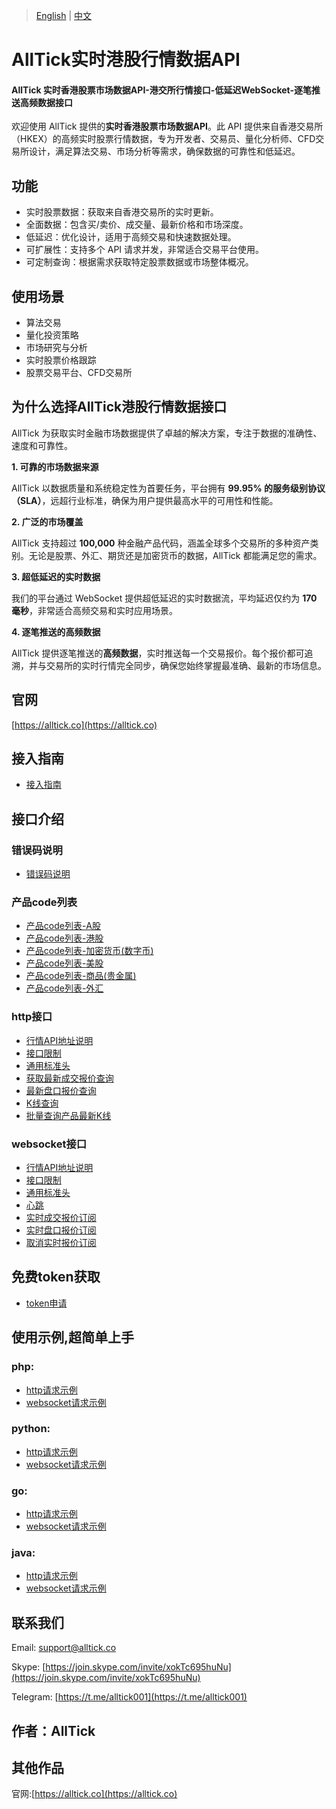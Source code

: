 > [English](./README.md) | [中文](./README_cn.md)

# AllTick实时港股行情数据API

#### AllTick 实时香港股票市场数据API-港交所行情接口-低延迟WebSocket-逐笔推送高频数据接口

欢迎使用 AllTick 提供的**实时香港股票市场数据API**。此 API 提供来自香港交易所（HKEX）的高频实时股票行情数据，专为开发者、交易员、量化分析师、CFD交易所设计，满足算法交易、市场分析等需求，确保数据的可靠性和低延迟。

## 功能
- 实时股票数据：获取来自香港交易所的实时更新。
- 全面数据：包含买/卖价、成交量、最新价格和市场深度。
- 低延迟：优化设计，适用于高频交易和快速数据处理。
- 可扩展性：支持多个 API 请求并发，非常适合交易平台使用。
- 可定制查询：根据需求获取特定股票数据或市场整体概况。

## 使用场景
- 算法交易
- 量化投资策略
- 市场研究与分析
- 实时股票价格跟踪
- 股票交易平台、CFD交易所

## 为什么选择AllTick港股行情数据接口

AllTick 为获取实时金融市场数据提供了卓越的解决方案，专注于数据的准确性、速度和可靠性。

**1. 可靠的市场数据来源**

AllTick 以数据质量和系统稳定性为首要任务，平台拥有 **99.95% 的服务级别协议（SLA）**，远超行业标准，确保为用户提供最高水平的可用性和性能。

**2. 广泛的市场覆盖** 

AllTick 支持超过 **100,000** 种金融产品代码，涵盖全球多个交易所的多种资产类别。无论是股票、外汇、期货还是加密货币的数据，AllTick 都能满足您的需求。

**3. 超低延迟的实时数据** 

我们的平台通过 WebSocket 提供超低延迟的实时数据流，平均延迟仅约为 **170 毫秒**，非常适合高频交易和实时应用场景。

**4. 逐笔推送的高频数据** 

AllTick 提供逐笔推送的**高频数据**，实时推送每一个交易报价。每个报价都可追溯，并与交易所的实时行情完全同步，确保您始终掌握最准确、最新的市场信息。

## 官网
[https://alltick.co](https://alltick.co)

  

## 接入指南
- [接入指南](./access_guide_cn.md)
## 接口介绍
### 错误码说明
- [错误码说明](./error_code_description_cn.md)
### 产品code列表
- [产品code列表-A股](./product_code_list_A_stock_cn.md)
- [产品code列表-港股](./product_code_list_HK_stock_cn.md)
- [产品code列表-加密货币(数字币)](./product_code_list_cryptocurrency_cn.md)
- [产品code列表-美股](./product_code_list_US_stock_cn.md)
- [产品code列表-商品(贵金属)](./product_code_list_commodities_gold_cn.md)
- [产品code列表-外汇](./product_code_list_forex_cn.md)

### http接口
- [行情API地址说明](./http_interface/api_address_description_cn.md)
- [接口限制](./http_interface/interface_limitation_cn.md)
- [通用标准头](./http_interface/common_standard_header_cn.md)
- [获取最新成交报价查询](./http_interface/latest_transaction_price_query_cn.md)
- [最新盘口报价查询](./http_interface/latest_order_book_price_query_cn.md)
- [K线查询](./http_interface/kline_query_cn.md)
- [批量查询产品最新K线](./http_interface/batch_kline_query_cn.md)

### websocket接口
- [行情API地址说明](./websocket_interface/api_address_description_cn.md)
- [接口限制](./websocket_interface/interface_limitation_cn.md)
- [通用标准头](./websocket_interface/common_standard_header_cn.md)
- [心跳](./websocket_interface/heartbeat_cn.md)
- [实时成交报价订阅](./websocket_interface/realtime_transaction_quote_subscription_cn.md)
- [实时盘口报价订阅](./websocket_interface/realtime_order_book_quote_subscription_cn.md)
- [取消实时报价订阅](./websocket_interface/cancel_realtime_quote_subscription_cn.md)

## 免费token获取
- [token申请](./token_application_cn.md)

## 使用示例,超简单上手
### php:

- [http请求示例](./example/php/php_http_curl.php)
- [websocket请求示例](./example/php/php_websocket_workerman.php)

### python:

- [http请求示例](./example/python/http_python_example.py)
- [websocket请求示例](./example/python/websocket_python_example.py)

### go:
- [http请求示例](./example/go/http_go_example.go)
- [websocket请求示例](./example/go/websocket_go_example.go)

### java:
- [http请求示例](./example/java/HttpJavaExample.java)
- [websocket请求示例](./example/java/WebSocketJavaExample.java)


## 联系我们
Email: support@alltick.co

Skype: [https://join.skype.com/invite/xokTc695huNu](https://join.skype.com/invite/xokTc695huNu)

Telegram: [https://t.me/alltick001](https://t.me/alltick001)

## 作者：AllTick

## 其他作品
官网:[https://alltick.co](https://alltick.co)
